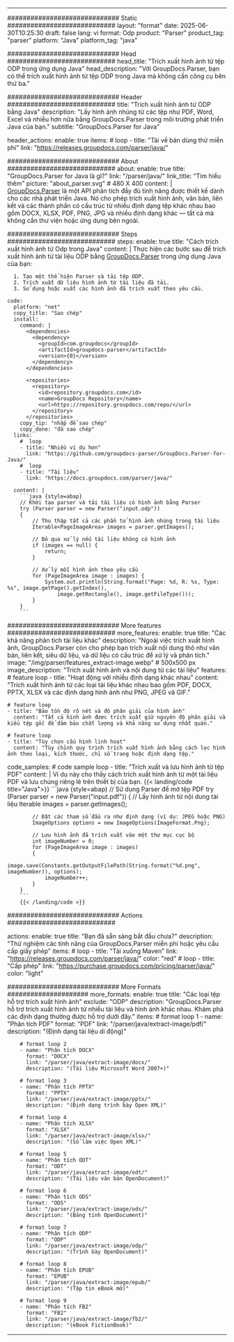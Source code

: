 


---
############################# Static ############################
layout: "format"
date:  2025-06-30T10:25:30
draft: false
lang: vi
format: Odp
product: "Parser"
product_tag: "parser"
platform: "Java"
platform_tag: "java"

############################# Head ############################
head_title: "Trích xuất hình ảnh từ tệp ODP trong ứng dụng Java"
head_description: "Với GroupDocs.Parser, bạn có thể trích xuất hình ảnh từ tệp ODP trong Java mà không cần công cụ bên thứ ba."

############################# Header ############################
title: "Trích xuất hình ảnh từ ODP bằng Java" 
description: "Lấy hình ảnh nhúng từ các tệp như PDF, Word, Excel và nhiều hơn nữa bằng GroupDocs.Parser trong môi trường phát triển Java của bạn."
subtitle: "GroupDocs.Parser for Java" 

header_actions:
  enable: true
  items:
    #  loop
    - title: "Tải về bản dùng thử miễn phí"
      link: "https://releases.groupdocs.com/parser/java/"
      
############################# About ############################
about:
    enable: true
    title: "GroupDocs.Parser for Java là gì?"
    link: "/parser/java/"
    link_title: "Tìm hiểu thêm"
    picture: "about_parser.svg" # 480 X 400
    content: |
       [GroupDocs.Parser](/parser/java/) là một API phân tích đầy đủ tính năng được thiết kế dành cho các nhà phát triển Java. Nó cho phép trích xuất hình ảnh, văn bản, liên kết và các thành phần có cấu trúc từ nhiều định dạng tệp khác nhau bao gồm DOCX, XLSX, PDF, PNG, JPG và nhiều định dạng khác — tất cả mà không cần thư viện hoặc ứng dụng bên ngoài.

############################# Steps ############################
steps:
    enable: true
    title: "Cách trích xuất hình ảnh từ Odp trong Java"
    content: |
      Thực hiện các bước sau để trích xuất hình ảnh từ tài liệu ODP bằng [GroupDocs.Parser](/parser/java/) trong ứng dụng Java của bạn:
      
      1. Tạo một thể hiện Parser và tải tệp ODP.
      2. Trích xuất dữ liệu hình ảnh từ tài liệu đã tải.
      3. Sử dụng hoặc xuất các hình ảnh đã trích xuất theo yêu cầu.
   
    code:
      platform: "net"
      copy_title: "Sao chép"
      install:
        command: |
          <dependencies>
            <dependency>
              <groupId>com.groupdocs</groupId>
              <artifactId>groupdocs-parser</artifactId>
              <version>{0}</version>
            </dependency>
          </dependencies>

          <repositories>
            <repository>
              <id>repository.groupdocs.com</id>
              <name>GroupDocs Repository</name>
              <url>https://repository.groupdocs.com/repo/</url>
            </repository>
          </repositories>
        copy_tip: "nhấp để sao chép"
        copy_done: "đã sao chép"
      links:
        #  loop
        - title: "Nhiều ví dụ hơn"
          link: "https://github.com/groupdocs-parser/GroupDocs.Parser-for-Java/"
        #  loop
        - title: "Tài liệu"
          link: "https://docs.groupdocs.com/parser/java/"
          
      content: |
        ```java {style=abap}
        // Khởi tạo parser và tải tài liệu có hình ảnh bằng Parser
        try (Parser parser = new Parser("input.odp"))
        {
            // Thu thập tất cả các phần tử hình ảnh nhúng trong tài liệu
            Iterable<PageImageArea> images = parser.getImages();

            // Bỏ qua xử lý nếu tài liệu không có hình ảnh
            if (images == null) {
                return;
            }

            // Xử lý mỗi hình ảnh theo yêu cầu
            for (PageImageArea image : images) {
                System.out.println(String.format("Page: %d, R: %s, Type: %s", image.getPage().getIndex(), 
                    image.getRectangle(), image.getFileType()));
            }
        }
        ```            

############################# More features ############################
more_features:
  enable: true
  title: "Các khả năng phân tích tài liệu khác"
  description: "Ngoài việc trích xuất hình ảnh, GroupDocs.Parser còn cho phép bạn trích xuất nội dung thô như văn bản, liên kết, siêu dữ liệu, và dữ liệu có cấu trúc để xử lý và phân tích."
  image: "/img/parser/features_extract-image.webp" # 500x500 px
  image_description: "Trích xuất hình ảnh và nội dung từ các tài liệu"
  features:
    # feature loop
    - title: "Hoạt động với nhiều định dạng khác nhau"
      content: "Trích xuất hình ảnh từ các loại tài liệu khác nhau bao gồm PDF, DOCX, PPTX, XLSX và các định dạng hình ảnh như PNG, JPEG và GIF."

    # feature loop
    - title: "Bảo tồn độ rõ nét và độ phân giải của hình ảnh"
      content: "Tất cả hình ảnh được trích xuất giữ nguyên độ phân giải và kiểu tệp gốc để đảm bảo chất lượng và khả năng sử dụng nhất quán."

    # feature loop
    - title: "Tùy chọn cấu hình linh hoạt"
      content: "Tùy chỉnh quy trình trích xuất hình ảnh bằng cách lọc hình ảnh theo loại, kích thước, chỉ số trang hoặc định dạng tệp."
      
  code_samples:
    # code sample loop
    - title: "Trích xuất và lưu hình ảnh từ tệp PDF"
      content: |
        Ví dụ này cho thấy cách trích xuất hình ảnh từ một tài liệu PDF và lưu chúng riêng lẻ trên thiết bị của bạn.
        {{< landing/code title="Java">}}
        ```java {style=abap}
        //  Sử dụng Parser để mở tệp PDF
        try (Parser parser = new Parser("input.pdf"))
        {
            // Lấy hình ảnh từ nội dung tài liệu
            Iterable<PageImageArea> images = parser.getImages();

            // Đặt các tham số đầu ra như định dạng (ví dụ: JPEG hoặc PNG)
            ImageOptions options = new ImageOptions(ImageFormat.Png);

            // Lưu hình ảnh đã trích xuất vào một thư mục cục bộ
            int imageNumber = 0;
            for (PageImageArea image : images)
            {
                image.save(Constants.getOutputFilePath(String.format("%d.png", imageNumber)), options);
                imageNumber++;
            }
        }
        ```
        {{< /landing/code >}}


############################# Actions ############################

actions:
  enable: true
  title: "Bạn đã sẵn sàng bắt đầu chưa?"
  description: "Thử nghiệm các tính năng của GroupDocs.Parser miễn phí hoặc yêu cầu cấp giấy phép"
  items:
    #  loop
    - title: "Tải xuống Maven"
      link: "https://releases.groupdocs.com/parser/java/"
      color: "red"
        #  loop
    - title: "Cấp phép"
      link: "https://purchase.groupdocs.com/pricing/parser/java/"
      color: "light"


############################# More Formats #####################
more_formats:
    enable: true
    title: "Các loại tệp hỗ trợ trích xuất hình ảnh"
    exclude: "ODP"
    description: "GroupDocs.Parser hỗ trợ trích xuất hình ảnh từ nhiều tài liệu và hình ảnh khác nhau. Khám phá các định dạng thường được hỗ trợ dưới đây."
    items: 
        # format loop 1
        - name: "Phân tích PDF"
          format: "PDF"
          link: "/parser/java/extract-image/pdf/"
          description: "(Định dạng tài liệu di động)"
          
        # format loop 2
        - name: "Phân tích DOCX"
          format: "DOCX"
          link: "/parser/java/extract-image/docx/"
          description: "(Tài liệu Microsoft Word 2007+)"
          
        # format loop 3
        - name: "Phân tích PPTX"
          format: "PPTX"
          link: "/parser/java/extract-image/pptx/"
          description: "(Định dạng trình bày Open XML)"
          
        # format loop 4
        - name: "Phân tích XLSX"
          format: "XLSX"
          link: "/parser/java/extract-image/xlsx/"
          description: "(Sổ làm việc Open XML)"
          
        # format loop 5
        - name: "Phân tích ODT"
          format: "ODT"
          link: "/parser/java/extract-image/odt/"
          description: "(Tài liệu văn bản OpenDocument)"
          
        # format loop 6
        - name: "Phân tích ODS"
          format: "ODS"
          link: "/parser/java/extract-image/ods/"
          description: "(Bảng tính OpenDocument)"
          
        # format loop 7
        - name: "Phân tích ODP"
          format: "ODP"
          link: "/parser/java/extract-image/odp/"
          description: "(Trình bày OpenDocument)"
          
        # format loop 8
        - name: "Phân tích EPUB"
          format: "EPUB"
          link: "/parser/java/extract-image/epub/"
          description: "(Tập tin eBook mở)"
          
        # format loop 9
        - name: "Phân tích FB2"
          format: "FB2"
          link: "/parser/java/extract-image/fb2/"
          description: "(eBook FictionBook)"
         
          

---